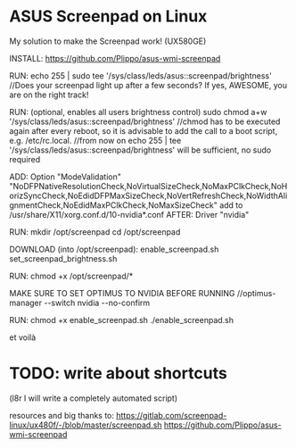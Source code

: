 # ASUS Screenpad on Linux
My solution to make the Screenpad work! (UX580GE)

INSTALL:
https://github.com/Plippo/asus-wmi-screenpad

RUN:
echo 255 | sudo tee '/sys/class/leds/asus::screenpad/brightness'
//Does your screenpad light up after a few seconds? If yes, AWESOME, you are on the right track!

RUN: (optional, enables all users brightness control)
sudo chmod a+w '/sys/class/leds/asus::screenpad/brightness'
//chmod has to be executed again after every reboot, so it is advisable to add the call to a boot script, e.g. /etc/rc.local.
//from now on echo 255 | tee '/sys/class/leds/asus::screenpad/brightness' will be sufficient, no sudo required

ADD:
Option "ModeValidation" "NoDFPNativeResolutionCheck,NoVirtualSizeCheck,NoMaxPClkCheck,NoHorizSyncCheck,NoEdidDFPMaxSizeCheck,NoVertRefreshCheck,NoWidthAlignmentCheck,NoEdidMaxPClkCheck,NoMaxSizeCheck"
add to /usr/share/X11/xorg.conf.d/10-nvidia*.conf AFTER: Driver "nvidia"


RUN:
mkdir /opt/screenpad
cd /opt/screenpad

DOWNLOAD (into /opt/screenpad):
enable_screenpad.sh
set_screenpad_brightness.sh

RUN:
chmod +x /opt/screenpad/*


MAKE SURE TO SET OPTIMUS TO NVIDIA BEFORE RUNNING
//optimus-manager --switch nvidia --no-confirm

RUN:
chmod +x enable_screenpad.sh
./enable_screenpad.sh

et voilà


# TODO: write about shortcuts

(l8r I will write a completely automated script)




resources and big thanks to:
https://gitlab.com/screenpad-linux/ux480f/-/blob/master/screenpad.sh
https://github.com/Plippo/asus-wmi-screenpad

